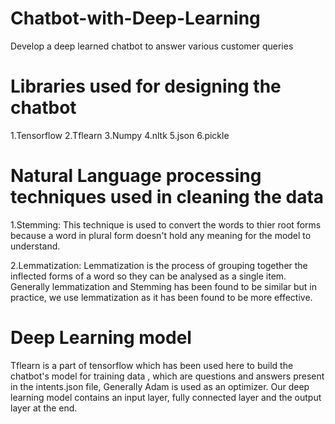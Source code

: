 # Chatbot-with-Deep-Learning
Develop a deep learned chatbot to answer various customer queries

# Libraries used for designing the chatbot
1.Tensorflow
2.Tflearn
3.Numpy
4.nltk
5.json
6.pickle

# Natural Language processing techniques used in cleaning the data

1.Stemming: This technique is used to convert the words to thier root forms because a word in plural form doesn't hold any meaning for the model to understand.

2.Lemmatization: Lemmatization is the process of grouping together the inflected forms of a word so they can be analysed as a single item. Generally lemmatization and Stemming has been found to be similar but in practice, we use lemmatization as it has been found to be more effective.


# Deep Learning model

Tflearn is a part of tensorflow which has been used here to build the chatbot's model for training data , which are questions and answers present in the intents.json file, Generally Adam is used as an optimizer.
Our deep learning model contains an input layer, fully connected layer and the output layer at the end.


